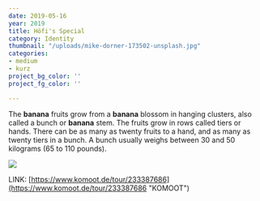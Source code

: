 ```yaml
---
date: 2019-05-16
year: 2019
title: Höfi's Special
category: Identity
thumbnail: "/uploads/mike-dorner-173502-unsplash.jpg"
categories:
- medium
- kurz
project_bg_color: ''
project_fg_color: ''

---
```

The **banana** fruits grow from a **banana** blossom in hanging clusters, also called a bunch or **banana** stem. The fruits grow in rows called tiers or hands. There can be as many as twenty fruits to a hand, and as many as twenty tiers in a bunch. A bunch usually weighs between 30 and 50 kilograms (65 to 110 pounds).

![](/uploads/mike-dorner-173502-unsplash.jpg)

LINK: [https://www.komoot.de/tour/233387686](https://www.komoot.de/tour/233387686  "KOMOOT")